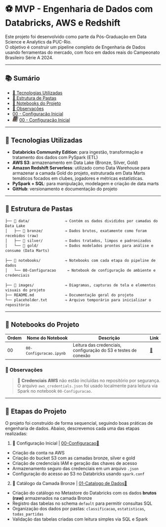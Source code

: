 # ⚽ MVP - Engenharia de Dados com Databricks, AWS e Redshift

Este projeto foi desenvolvido como parte da Pós-Graduação em Data Science e Analytics da PUC-Rio.  
O objetivo é construir um pipeline completo de Engenharia de Dados usando ferramentas do mercado, com foco em dados reais do Campeonato Brasileiro Série A 2024.

---
## 📚 Sumário

- [🚀 Tecnologias Utilizadas](#-tecnologias-utilizadas)
- [📁 Estrutura de Pastas](#-estrutura-de-pastas)
- [📒 Notebooks do Projeto](#-notebooks-do-projeto)
- [📌 Observações](#-observações)
- [00 - Configuração Inicial](notebooks/00-Configuracao.ipynb)
- <img src="images/notebook.png" width="18"/> [00 - Configuração Inicial](notebooks/00-Configuracao.ipynb)

---

## 🚀 Tecnologias Utilizadas

- **Databricks Community Edition**: para ingestão, transformação e tratamento dos dados com PySpark (ETL)
- **AWS S3**: armazenamento em Data Lake (Bronze, Silver, Gold)
- **Amazon Redshift Serverless**: utilizado como Data Warehouse para armazenar a camada Gold do projeto, estruturada em Data Marts temáticos focados em clubes, jogadores e métricas estatísticas.
- **PySpark + SQL**: para manipulação, modelagem e criação de data marts
- **GitHub**: versionamento e documentação do projeto

---

## 📁 Estrutura de Pastas

```plaintext
├── 📁 data/                → Contém os dados divididos por camadas do Data Lake
│   ├── 📂 bronze/          → Dados brutos, exatamente como foram recebidos (raw)
│   ├── 📂 silver/          → Dados tratados, limpos e padronizados
│   └── 📂 gold/            → Dados modelados prontos para análise e consumo (Data Marts)

├── 📁 notebooks/           → Notebooks com cada etapa do pipeline de dados
│   └── 00-Configuracao     → Notebook de configuração de ambiente e credenciais

├── 📁 images/              → Diagramas, capturas de tela e elementos visuais do projeto
├── README.md              → Documentação geral do projeto
└── placeholder.txt        → Arquivo temporário para inicializar o repositório
```

---

## 📒 Notebooks do Projeto

| Ordem | Nome do Notebook         | Descrição                                                       | Link
|-------|--------------------------|-----------------------------------------------------------------|-------|
| 00    | `00-Configuracao.ipynb`  | Leitura das credenciais, configuração do S3 e testes de conexão |[🔗](notebooks/00-Configuracao.ipynb)


### 📌 Observações
> 🔐 **Credenciais AWS** não estão incluídas no repositório por segurança.  
> O arquivo `aws_credentials.json` foi usado localmente para leitura via Spark no notebook `00-Configuracao`.

---

## 🧭 Etapas do Projeto

O projeto foi construído de forma sequencial, seguindo boas práticas de engenharia de dados. Abaixo, descrevemos cada uma das etapas realizadas:

1. 📘 Configuração Inicial | [00-Configuracao📎](notebooks/00-Configuracao.ipynb)
- Criação da conta na AWS
- Criação do bucket S3 com as camadas bronze, silver e gold
- Criação de credenciais IAM e geração das chaves de acesso
- Armazenamento seguro das credenciais em um arquivo `.json`
- Configuração do acesso ao S3 no Databricks usando `spark.conf`

2. 📗 Catálogo da Camada Bronze | [01-Catalogo de Dados📎](notebooks/01-Catalogo%20de%20Dados%20no%20Metastore%20do%20Databricks%20Bronze.ipynb)  
- Criação do catálogo no Metastore do Databricks com os dados **brutos (raw)** armazenados na camada Bronze  
- Registro das tabelas no schema `default` para permitir consultas SQL  
- Organização dos dados por pastas: `classificacao`, `estatisticas`, `todas_partidas`  
- Validação das tabelas criadas com leitura simples via SQL e Spark


